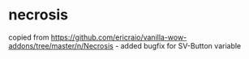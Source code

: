 # necrosis
copied from https://github.com/ericraio/vanilla-wow-addons/tree/master/n/Necrosis - added bugfix for SV-Button variable
